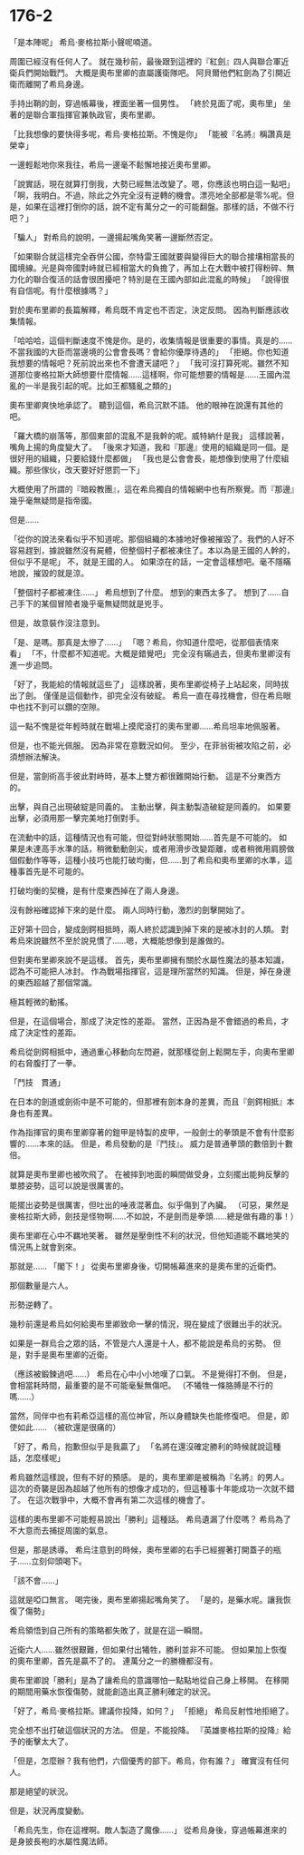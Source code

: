 # 176-2

「是本陣呢」
希烏·麥格拉斯小聲呢喃道。

周圍已經沒有任何人了。
就在幾秒前，最後跟到這裡的『紅劍』四人與聯合軍近衛兵們開始戰鬥。
大概是奧布里卿的直屬護衛隊吧。
阿貝爾他們紅劍為了引開近衛而離開了希烏身邊。

手持出鞘的劍，穿過帳幕後，裡面坐著一個男性。
「終於見面了呢，奧布里」
坐著的是聯合軍指揮官兼執政官，奧布里卿。

「比我想像的要快得多呢，希烏·麥格拉斯。不愧是你」
「能被『名將』稱讚真是榮幸」

一邊輕鬆地你來我往，希烏一邊毫不鬆懈地接近奧布里卿。

「說實話，現在就算打倒我，大勢已經無法改變了。嗯，你應該也明白這一點吧」
「啊，我明白。不過，除此之外完全沒有逆轉的機會。漂亮地全部都是零%呢。但是，如果在這裡打倒你的話，說不定有萬分之一的可能翻盤。那樣的話，不做不行吧？」

「騙人」
對希烏的說明，一邊揚起嘴角笑著一邊斷然否定。

「如果聯合就這樣完全吞併公國，奈特雷王國就要與變得巨大的聯合接壤相當長的國境線。光是與帝國對峙就已經相當大的負擔了，再加上在大戰中被打得粉碎、無力化的聯合復活的話會很困擾吧？特別是在王國內部如此混亂的時候」
「說得很有自信呢。有什麼根據嗎？」

對於奧布里卿的長篇解釋，希烏既不肯定也不否定，決定反問。
因為判斷應該收集情報。

「哈哈哈，這個判斷速度不愧是你。是的，收集情報是很重要的事情。真是的……不當我國的大臣而當邊境的公會會長嗎？會給你優厚待遇的」
「拒絕。你也知道我想要的情報吧？死前說出來也不會遭天譴吧？」
「我可沒打算死呢。雖然不知道那位麥格拉斯大師想要什麼情報……這樣啊，你可能想要的情報是……王國內混亂的一半是我引起的呢。比如王都騷亂之類的」

奧布里卿爽快地承認了。
聽到這個，希烏沉默不語。
他的眼神在說還有其他的吧。

「羅大橋的崩落等，那個東部的混亂不是我幹的呢。威特納什是我」
這樣說著，嘴角上揚的角度變大了。
「後來才知道，我和『那邊』使用的組織是同一個。是很好用的組織，只要給錢什麼都做」
「我也是公會會長，能想像到使用了什麼組織。那些傢伙，改天要好好懲罰一下」

大概使用了所謂的『暗殺教團』，這在希烏獨自的情報網中也有所察覺。而『那邊』幾乎毫無疑問是指帝國。

但是……

「從你的說法來看似乎不知道呢。那個組織的本據地好像被摧毀了。我們的人好不容易趕到，據說雖然沒有屍體，但整個村子都被凍住了。本以為是王國的人幹的，但似乎不是呢」
不，就是王國的人。
如果涼在的話，一定會這樣想吧。毫不隱瞞地說，摧毀的就是涼。

「整個村子都被凍住……」
希烏想到了什麼。
想到的東西太多了。
想到了……自己手下的某個冒險者幾乎毫無疑問就是兇手。

但是，故意裝作沒注意到。

「是、是嗎。那真是太慘了……」
「嗯？希烏，你知道什麼吧，從那個表情來看」
「不，什麼都不知道呢。大概是錯覺吧」
完全沒有瞞過去，但奧布里卿沒有進一步追問。

「好了，我能給的情報就這些了」
這樣說著，奧布里卿從椅子上站起來，同時拔出了劍。
僅僅是這個動作，卻完全沒有破綻。
希烏一直在尋找機會，但在希烏眼中也找不到可以鑽的空隙。

這一點不愧是從年輕時就在戰場上摸爬滾打的奧布里卿……希烏坦率地佩服著。

但是，也不能光佩服。
因為非常在意戰況如何。
至少，在菲翁街被攻陷之前，必須想辦法解決。

但是，當劍術高手彼此對峙時，基本上雙方都很難開始行動。
這是不分東西方的。

出擊，與自己出現破綻是同義的。
主動出擊，與主動製造破綻是同義的。
如果要出擊，必須用那一擊完美地打倒對手。

在流動中的話，這種情況也有可能，但從對峙狀態開始……首先是不可能的。
如果是未達高手水準的話，稍微動動劍尖，或者用滑步改變距離，或者稍微用肩膀做個假動作等等，這種小技巧也能打破均衡，但……到了希烏和奧布里卿的水準，這種事首先是不可能的。

打破均衡的契機，是有什麼東西掉在了兩人身邊。

沒有餘裕確認掉下來的是什麼。
兩人同時行動，激烈的劍擊開始了。

正好第十回合，變成劍鍔相抵時，兩人終於認識到掉下來的是被冰封的人類。
對希烏來說雖然不至於說見慣了……嗯，大概能想像到是誰做的。

但對奧布里卿來說不是這樣。
首先，奧布里卿擁有關於水屬性魔法的基本知識，認為不可能把人冰封。
作為戰場指揮官，這是理所當然的知識。
但是，掉在身邊的東西超越了那個常識。

極其輕微的動搖。

但是，在這個場合，那成了決定性的差距。
當然，正因為是不會錯過的希烏，才成了決定性的差距。

希烏從劍鍔相抵中，通過重心移動向左閃避，就那樣從劍上鬆開左手，向奧布里卿的右脅腹打了一拳。

「鬥技　貫通」

在日本的劍道或劍術中是不可能的，但那裡有劍本身的差異，而且『劍鍔相抵』本身也有差異。

作為指揮官的奧布里卿穿著的鎧甲是特製的皮甲，一般劍士的拳頭是不會有什麼影響的……本來的話。
但是，希烏發動的是『鬥技』。
威力是普通拳頭的數倍到十數倍。

就算是奧布里卿也被吹飛了。
在被摔到地面的瞬間做受身，立刻擺出能夠反擊的單膝姿勢，這可以說是很厲害的。

能擺出姿勢是很厲害，但吐出的唾液混著血。似乎傷到了內臟。
（可惡，果然是麥格拉斯大師，劍技是怪物啊……不如說，不是劍而是拳頭……總是做有趣的事！）

奧布里卿在心中不羈地笑著。
雖然是壓倒性不利的狀況，但他知道能不羈地笑的情況馬上就會到來。

那就是……
「閣下！」
從奧布里卿身後，切開帳幕進來的是奧布里的近衛們。

那個數量是六人。

形勢逆轉了。

幾秒前還是希烏如何給奧布里卿致命一擊的情況，現在變成了很難出手的狀況。

如果是一群烏合之眾的話，不管是六人還是十人，都不能說是希烏的劣勢。
但是，對手是奧布里卿的近衛。

（應該被鍛鍊過吧……）
希烏在心中小小地嘆了口氣。
不是覺得打不倒。
但是，會相當耗時間，最重要的是不可能毫髮無傷吧。
（不犧牲一條胳膊是不行的嗎……）

當然，同伴中也有莉希亞這樣的高位神官，所以身體缺失也能修復吧。
但是，即使如此……
（被砍還是很痛的）

「好了，希烏，抱歉但似乎是我贏了」
「名將在還沒確定勝利的時候就說這種話，怎麼樣呢」

希烏雖然這樣說，但有不好的預感。
是的，奧布里卿是被稱為『名將』的男人。
這次的奇襲是因為超越了他所有的想像才成功的，但這種事十年能成功一次就不錯了。
在這次戰爭中，大概不會再有第二次這樣的機會了。

這樣的奧布里卿不可能輕易說出「勝利」這種話。
希烏遺漏了什麼嗎？
希烏為了不大意而去捕捉周圍的氣息。

但是，那是誘導。
希烏注意到的時候，奧布里卿的右手已經握著打開蓋子的瓶子……立刻仰頭喝下。

「該不會……」

這就是啞口無言。
喝完後，奧布里卿揚起嘴角笑了。
「是的，是藥水呢。讓我恢復了傷勢」

希烏領悟到自己所有的策略都失敗了，就是在這一瞬間。

近衛六人……雖然很艱難，但如果付出犧牲，勝利並非不可能。
但如果加上恢復的奧布里卿，首先是贏不了的。
連萬分之一的勝機都沒有。

奧布里卿說「勝利」是為了讓希烏的意識哪怕一點點地從自己身上移開。
在移開的期間用藥水恢復傷勢，就能創造出真正勝利確定的狀況。

「好了，希烏·麥格拉斯。建議你投降，如何？」
「拒絕」
希烏反射性地拒絕了。

完全想不出打破這個狀況的方法。
但是，不能投降。
『英雄麥格拉斯的投降』給予的衝擊太大了。

「但是，怎麼辦？我有他們，六個優秀的部下。希烏，你有誰？」
確實沒有任何人。

那是絕望的狀況。

但是，狀況再度變動。

「希烏先生，你在這裡啊。敵人製造了魔像……」
從希烏身後，穿過帳幕進來的是身披長袍的水屬性魔法師。